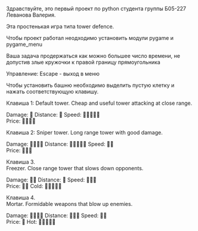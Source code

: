 Здравствуйте, это первый проект по python студента группы Б05-227 Леванова Валерия.

Эта простенькая игра типа tower defence.

Чтобы проект работал неодходимо установить модули pygame и pygame_menu

Ваша задача продержаться как можно большее число времени, не допустив злые кружочки к правой границу прямоугольника

Управление:
Escape - выход в меню

Чтобы установить башню необходимо выделить пустую клетку и нажать соответствующую клавишу.

Клавиша 1:
Default tower.
Cheap and useful tower attacking at close range.

  Damage: 🌟
Distance: 🌟
   Speed: 🌟🌟🌟🌟🌟   
   Price: 🌟🌟🌟🌟   


Клавиша 2:
Sniper tower.
Long range tower with good damage.

  Damage: 🌟🌟🌟🌟
Distance: 🌟🌟🌟🌟🌟
   Speed: 🌟🌟   
   Price: 🌟🌟🌟   


Клавиша 3.  
Freezer.
Close range tower that slows down opponents.

  Damage: 🌟🌟
Distance: 🌟
   Speed: 🌟🌟🌟   
   Price: 🌟🌟
    Cold: 🥶🥶🥶🥶🥶


Клавиша 4.  
Mortar.
Formidable weapons that blow up enemies.

  Damage: 🌟🌟🌟🌟
Distance: 🌟🌟🌟
   Speed: 🌟🌟   
   Price: 🌟
     Hot: 🥵🥵🥵🥵🥵
